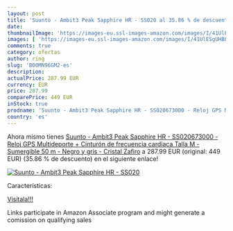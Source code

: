 ```yaml
---
layout: post
title: 'Suunto - Ambit3 Peak Sapphire HR - SS020 al 35.86 % de descuento'
date: 
thumbnailImage: 'https://images-eu.ssl-images-amazon.com/images/I/41UlESgUHBL._SL200_.jpg'
images: [ 'https://images-eu.ssl-images-amazon.com/images/I/41UlESgUHBL._SL200_.jpg' ]
comments: true
category: ofertas
author: ring
slug: 'B00MN96GM2-es'
description:
actualPrice: 287.99 EUR
currency: EUR
price: 287.99
comparePrice: 449 EUR
inStock: true
prodname: 'Suunto - Ambit3 Peak Sapphire HR - SS020673000 - Reloj GPS Multideporte + Cinturón de frecuencia cardiaca  Talla M  - Sumergible 50 m - Negro y gris - Cristal Zafiro'
country: 'es'
---
```


Ahora mismo tienes [Suunto - Ambit3 Peak Sapphire HR - SS020673000 - Reloj GPS Multideporte + Cinturón de frecuencia cardiaca  Talla M  - Sumergible 50 m - Negro y gris - Cristal Zafiro](https://www.amazon.es/dp/B00MN96GM2/?tag=tolees-21) a 287.99 EUR (original: 449 EUR) (35.86 %  de descuento) en el siguiente enlace!

[![Suunto - Ambit3 Peak Sapphire HR - SS020](https://images-eu.ssl-images-amazon.com/images/I/41UlESgUHBL._SL200_.jpg)](https://www.amazon.es/dp/B00MN96GM2/?tag=tolees-21)

Características:


[Visítala!!!](https://www.amazon.es/dp/B00MN96GM2/?tag=tolees-21)

Links participate in Amazon Associate program and might generate a comission on qualifying sales
